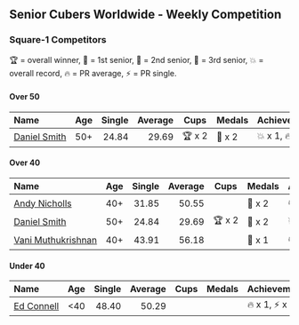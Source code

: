 ## Senior Cubers Worldwide - Weekly Competition
### Square-1 Competitors

🏆 = overall winner, 🥇 = 1st senior, 🥈 = 2nd senior, 🥉 = 3rd senior, 💥 = overall record, 🔥 = PR average, ⚡ = PR single.

#### Over 50

| Name | Age | Single | Average | Cups | Medals | Achievements |
| :-- | :--: | --: | --: | :--: | :-- | :-- |
| [<span style="white-space: nowrap">Daniel Smith</span>](../../persons/daniel_smith/sq1.md) | 50+ | 24.84 | 29.69 | <span style="white-space: nowrap">🏆 x 2</span> | <span style="white-space: nowrap">🥇 x 2</span> | <span style="white-space: nowrap">💥 x 1, 🔥 x 1, ⚡ x 1</span> |

#### Over 40

| Name | Age | Single | Average | Cups | Medals | Achievements |
| :-- | :--: | --: | --: | :--: | :-- | :-- |
| [<span style="white-space: nowrap">Andy Nicholls</span>](../../persons/andy_nicholls/sq1.md) | 40+ | 31.85 | 50.55 | <span style="white-space: nowrap"></span> | <span style="white-space: nowrap">🥈 x 2</span> | <span style="white-space: nowrap">🔥 x 1, ⚡ x 2</span> |
| [<span style="white-space: nowrap">Daniel Smith</span>](../../persons/daniel_smith/sq1.md) | 50+ | 24.84 | 29.69 | <span style="white-space: nowrap">🏆 x 2</span> | <span style="white-space: nowrap">🥇 x 2</span> | <span style="white-space: nowrap">💥 x 1, 🔥 x 1, ⚡ x 1</span> |
| [<span style="white-space: nowrap">Vani Muthukrishnan</span>](../../persons/vani_muthukrishnan/sq1.md) | 40+ | 43.91 | 56.18 | <span style="white-space: nowrap"></span> | <span style="white-space: nowrap">🥉 x 1</span> | <span style="white-space: nowrap">🔥 x 1, ⚡ x 1</span> |

#### Under 40

| Name | Age | Single | Average | Cups | Medals | Achievements |
| :-- | :--: | --: | --: | :--: | :-- | :-- |
| [<span style="white-space: nowrap">Ed Connell</span>](../../persons/ed_connell/sq1.md) | <40 | 48.40 | 50.29 | <span style="white-space: nowrap"></span> | <span style="white-space: nowrap"></span> | <span style="white-space: nowrap">🔥 x 1, ⚡ x 2</span> |


<!-- Global site tag (gtag.js) - Google Analytics -->
<script async src="https://www.googletagmanager.com/gtag/js?id=UA-86348435-3"></script>
<script>window.dataLayer = window.dataLayer || []; function gtag() {dataLayer.push(arguments);} gtag('js', new Date()); gtag('config', 'UA-86348435-3');</script>
